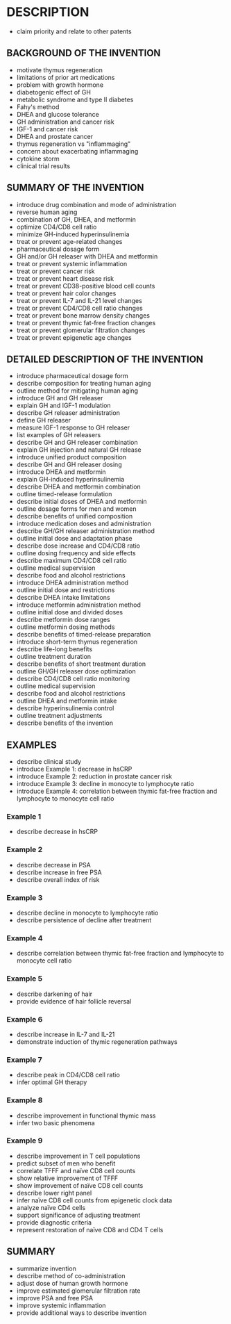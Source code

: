 # DESCRIPTION

- claim priority and relate to other patents

## BACKGROUND OF THE INVENTION

- motivate thymus regeneration
- limitations of prior art medications
- problem with growth hormone
- diabetogenic effect of GH
- metabolic syndrome and type II diabetes
- Fahy's method
- DHEA and glucose tolerance
- GH administration and cancer risk
- IGF-1 and cancer risk
- DHEA and prostate cancer
- thymus regeneration vs "inflammaging"
- concern about exacerbating inflammaging
- cytokine storm
- clinical trial results

## SUMMARY OF THE INVENTION

- introduce drug combination and mode of administration
- reverse human aging
- combination of GH, DHEA, and metformin
- optimize CD4/CD8 cell ratio
- minimize GH-induced hyperinsulinemia
- treat or prevent age-related changes
- pharmaceutical dosage form
- GH and/or GH releaser with DHEA and metformin
- treat or prevent systemic inflammation
- treat or prevent cancer risk
- treat or prevent heart disease risk
- treat or prevent CD38-positive blood cell counts
- treat or prevent hair color changes
- treat or prevent IL-7 and IL-21 level changes
- treat or prevent CD4/CD8 cell ratio changes
- treat or prevent bone marrow density changes
- treat or prevent thymic fat-free fraction changes
- treat or prevent glomerular filtration changes
- treat or prevent epigenetic age changes

## DETAILED DESCRIPTION OF THE INVENTION

- introduce pharmaceutical dosage form
- describe composition for treating human aging
- outline method for mitigating human aging
- introduce GH and GH releaser
- explain GH and IGF-1 modulation
- describe GH releaser administration
- define GH releaser
- measure IGF-1 response to GH releaser
- list examples of GH releasers
- describe GH and GH releaser combination
- explain GH injection and natural GH release
- introduce unified product composition
- describe GH and GH releaser dosing
- introduce DHEA and metformin
- explain GH-induced hyperinsulinemia
- describe DHEA and metformin combination
- outline timed-release formulation
- describe initial doses of DHEA and metformin
- outline dosage forms for men and women
- describe benefits of unified composition
- introduce medication doses and administration
- describe GH/GH releaser administration method
- outline initial dose and adaptation phase
- describe dose increase and CD4/CD8 ratio
- outline dosing frequency and side effects
- describe maximum CD4/CD8 cell ratio
- outline medical supervision
- describe food and alcohol restrictions
- introduce DHEA administration method
- outline initial dose and restrictions
- describe DHEA intake limitations
- introduce metformin administration method
- outline initial dose and divided doses
- describe metformin dose ranges
- outline metformin dosing methods
- describe benefits of timed-release preparation
- introduce short-term thymus regeneration
- describe life-long benefits
- outline treatment duration
- describe benefits of short treatment duration
- outline GH/GH releaser dose optimization
- describe CD4/CD8 cell ratio monitoring
- outline medical supervision
- describe food and alcohol restrictions
- outline DHEA and metformin intake
- describe hyperinsulinemia control
- outline treatment adjustments
- describe benefits of the invention

## EXAMPLES

- describe clinical study
- introduce Example 1: decrease in hsCRP
- introduce Example 2: reduction in prostate cancer risk
- introduce Example 3: decline in monocyte to lymphocyte ratio
- introduce Example 4: correlation between thymic fat-free fraction and lymphocyte to monocyte cell ratio

### Example 1

- describe decrease in hsCRP

### Example 2

- describe decrease in PSA
- describe increase in free PSA
- describe overall index of risk

### Example 3

- describe decline in monocyte to lymphocyte ratio
- describe persistence of decline after treatment

### Example 4

- describe correlation between thymic fat-free fraction and lymphocyte to monocyte cell ratio

### Example 5

- describe darkening of hair
- provide evidence of hair follicle reversal

### Example 6

- describe increase in IL-7 and IL-21
- demonstrate induction of thymic regeneration pathways

### Example 7

- describe peak in CD4/CD8 cell ratio
- infer optimal GH therapy

### Example 8

- describe improvement in functional thymic mass
- infer two basic phenomena

### Example 9

- describe improvement in T cell populations
- predict subset of men who benefit
- correlate TFFF and naïve CD8 cell counts
- show relative improvement of TFFF
- show improvement of naïve CD8 cell counts
- describe lower right panel
- infer naïve CD8 cell counts from epigenetic clock data
- analyze naïve CD4 cells
- support significance of adjusting treatment
- provide diagnostic criteria
- represent restoration of naïve CD8 and CD4 T cells

## SUMMARY

- summarize invention
- describe method of co-administration
- adjust dose of human growth hormone
- improve estimated glomerular filtration rate
- improve PSA and free PSA
- improve systemic inflammation
- provide additional ways to describe invention

